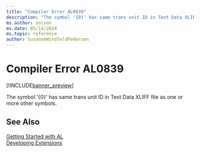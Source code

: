 ```yaml
---
title: "Compiler Error AL0839"
description: "The symbol '{0}' has same trans unit ID in Text Data XLIFF file as one or more other symbols."
ms.author: solsen
ms.date: 05/14/2024
ms.topic: reference
author: SusanneWindfeldPedersen
---
```

[//]: # (START>DO_NOT_EDIT)
[//]: # (IMPORTANT:Do not edit any of the content between here and the END>DO_NOT_EDIT.)
[//]: # (Any modifications should be made in the .xml files in the ModernDev repo.)
# Compiler Error AL0839

[!INCLUDE[banner_preview](../includes/banner_preview.md)]

The symbol '{0}' has same trans unit ID in Text Data XLIFF file as one or more other symbols.


[//]: # (IMPORTANT: END>DO_NOT_EDIT)
## See Also  
[Getting Started with AL](../devenv-get-started.md)  
[Developing Extensions](../devenv-dev-overview.md)  